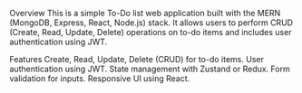 Overview
This is a simple To-Do list web application built with the MERN (MongoDB, Express, React, Node.js) stack. It allows users to perform CRUD (Create, Read, Update, Delete) operations on to-do items and includes user authentication using JWT.

Features
Create, Read, Update, Delete (CRUD) for to-do items.
User authentication using JWT.
State management with Zustand or Redux.
Form validation for inputs.
Responsive UI using React.
